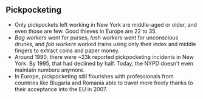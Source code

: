 Pickpocketing
-------------

* Only pickpockets left working in New York are middle-aged or older, and even those are few. Good thieves in Europe are 22 to 35.
* _Bag workers_ went for purses, _lush workers_ went for unconscious drunks, and _fob workers_ worked trains using only their index and middle fingers to extract coins and paper money.
* Around 1990, there were ~23k reported pickpocketing incidents in New York. By 1995, that had declined by half. Today, the NYPD doesn't even maintain numbers anymore.
* In Europe, pickpocketing still flourishes with professionals from countries like Blugaria and Romania able to travel more freely thanks to their acceptance into the EU in 2007.
